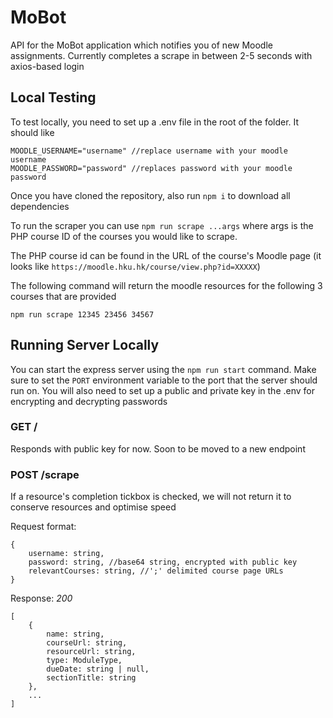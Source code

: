 # MoBot

API for the MoBot application which notifies you of new Moodle assignments. Currently completes a scrape in between 2-5 seconds with axios-based login

## Local Testing
To test locally, you need to set up a .env file in the root of the folder. It should like 
```
MOODLE_USERNAME="username" //replace username with your moodle username
MOODLE_PASSWORD="password" //replaces password with your moodle password
```

Once you have cloned the repository, also run `npm i` to download all dependencies

To run the scraper you can use `npm run scrape ...args` where args is the PHP course ID of the courses you would like to scrape.

The PHP course id can be found in the URL of the course's Moodle page (it looks like `https://moodle.hku.hk/course/view.php?id=XXXXX`)

The following command will return the moodle resources for the following 3 courses that are provided

```
npm run scrape 12345 23456 34567
```

## Running Server Locally
You can start the express server using the `npm run start` command. Make sure to set the `PORT` environment variable to the port that the server should run on.
You will also need to set up a public and private key in the .env for encrypting and decrypting passwords

### GET /

Responds with public key for now. Soon to be moved to a new endpoint

### POST /scrape

If a resource's completion tickbox is checked, we will not return it to conserve resources and optimise speed

Request format:

```
{
    username: string,
    password: string, //base64 string, encrypted with public key
    relevantCourses: string, //';' delimited course page URLs
}
```

Response:
_200_

```
[
    {
        name: string,
        courseUrl: string,
        resourceUrl: string,
        type: ModuleType,
        dueDate: string | null,
        sectionTitle: string
    },
    ...
]
```
